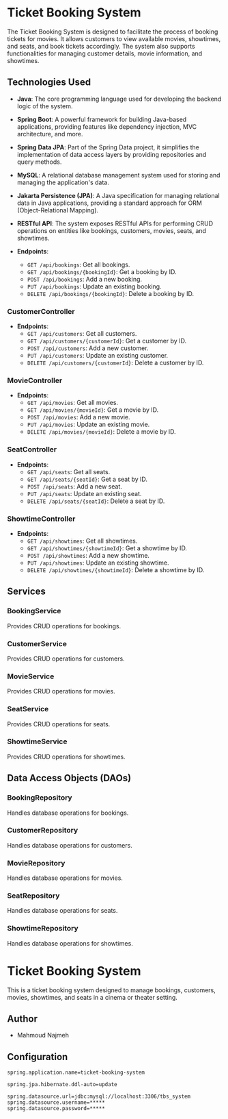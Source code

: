 # Ticket Booking System

The Ticket Booking System is designed to facilitate the process of booking tickets for movies. It allows customers to view available movies, showtimes, and seats, and book tickets accordingly. The system also supports functionalities for managing customer details, movie information, and showtimes.



## Technologies Used

- **Java**: The core programming language used for developing the backend logic of the system.
- **Spring Boot**: A powerful framework for building Java-based applications, providing features like dependency injection, MVC architecture, and more.
- **Spring Data JPA**: Part of the Spring Data project, it simplifies the implementation of data access layers by providing repositories and query methods.
- **MySQL**: A relational database management system used for storing and managing the application's data.
- **Jakarta Persistence (JPA)**: A Java specification for managing relational data in Java applications, providing a standard approach for ORM (Object-Relational Mapping).
- **RESTful API**: The system exposes RESTful APIs for performing CRUD operations on entities like bookings, customers, movies, seats, and showtimes.

- **Endpoints**:
  - `GET /api/bookings`: Get all bookings.
  - `GET /api/bookings/{bookingId}`: Get a booking by ID.
  - `POST /api/bookings`: Add a new booking.
  - `PUT /api/bookings`: Update an existing booking.
  - `DELETE /api/bookings/{bookingId}`: Delete a booking by ID.

### CustomerController

- **Endpoints**:
  - `GET /api/customers`: Get all customers.
  - `GET /api/customers/{customerId}`: Get a customer by ID.
  - `POST /api/customers`: Add a new customer.
  - `PUT /api/customers`: Update an existing customer.
  - `DELETE /api/customers/{customerId}`: Delete a customer by ID.

### MovieController

- **Endpoints**:
  - `GET /api/movies`: Get all movies.
  - `GET /api/movies/{movieId}`: Get a movie by ID.
  - `POST /api/movies`: Add a new movie.
  - `PUT /api/movies`: Update an existing movie.
  - `DELETE /api/movies/{movieId}`: Delete a movie by ID.

### SeatController

- **Endpoints**:
  - `GET /api/seats`: Get all seats.
  - `GET /api/seats/{seatId}`: Get a seat by ID.
  - `POST /api/seats`: Add a new seat.
  - `PUT /api/seats`: Update an existing seat.
  - `DELETE /api/seats/{seatId}`: Delete a seat by ID.

### ShowtimeController

- **Endpoints**:
  - `GET /api/showtimes`: Get all showtimes.
  - `GET /api/showtimes/{showtimeId}`: Get a showtime by ID.
  - `POST /api/showtimes`: Add a new showtime.
  - `PUT /api/showtimes`: Update an existing showtime.
  - `DELETE /api/showtimes/{showtimeId}`: Delete a showtime by ID.

## Services

### BookingService

Provides CRUD operations for bookings.

### CustomerService

Provides CRUD operations for customers.

### MovieService

Provides CRUD operations for movies.

### SeatService

Provides CRUD operations for seats.

### ShowtimeService

Provides CRUD operations for showtimes.

## Data Access Objects (DAOs)

### BookingRepository

Handles database operations for bookings.

### CustomerRepository

Handles database operations for customers.

### MovieRepository

Handles database operations for movies.

### SeatRepository

Handles database operations for seats.

### ShowtimeRepository

Handles database operations for showtimes.

# Ticket Booking System

This is a ticket booking system designed to manage bookings, customers, movies, showtimes, and seats in a cinema or theater setting.

## Author

- Mahmoud Najmeh

## Configuration

```properties
spring.application.name=ticket-booking-system

spring.jpa.hibernate.ddl-auto=update

spring.datasource.url=jdbc:mysql://localhost:3306/tbs_system
spring.datasource.username=*****
spring.datasource.password=*****
